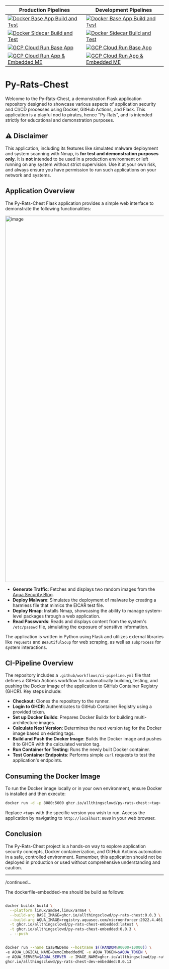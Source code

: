 
| Production Pipelines | Development Pipelines |
|----------------------|-----------------------|
| [![Docker Base App Build and Test](https://github.com/allthingsclowd/py-rats-chest/actions/workflows/docker-base-app-pipeline.yml/badge.svg?branch=grazzer)](https://github.com/allthingsclowd/py-rats-chest/actions/workflows/docker-base-app-pipeline.yml) | [![Docker Base App Build and Test](https://github.com/allthingsclowd/py-rats-chest/actions/workflows/docker-base-app-pipeline.yml/badge.svg?branch=whatsnext)](https://github.com/allthingsclowd/py-rats-chest/actions/workflows/docker-base-app-pipeline.yml) |
| [![Docker Sidecar Build and Test](https://github.com/allthingsclowd/py-rats-chest/actions/workflows/docker-sidecar-pipeline.yml/badge.svg?branch=grazzer)](https://github.com/allthingsclowd/py-rats-chest/actions/workflows/docker-sidecar-pipeline.yml) | [![Docker Sidecar Build and Test](https://github.com/allthingsclowd/py-rats-chest/actions/workflows/docker-sidecar-pipeline.yml/badge.svg?branch=whatsnext)](https://github.com/allthingsclowd/py-rats-chest/actions/workflows/docker-sidecar-pipeline.yml) |
| [![GCP Cloud Run Base App](https://github.com/allthingsclowd/py-rats-chest/actions/workflows/gcp-cloud-run-base-app-pipeline.yml/badge.svg?branch=grazzer)](https://github.com/allthingsclowd/py-rats-chest/actions/workflows/gcp-cloud-run-base-app-pipeline.yml) | [![GCP Cloud Run Base App](https://github.com/allthingsclowd/py-rats-chest/actions/workflows/gcp-cloud-run-base-app-pipeline.yml/badge.svg?branch=whatsnext)](https://github.com/allthingsclowd/py-rats-chest/actions/workflows/gcp-cloud-run-base-app-pipeline.yml) |
| [![GCP Cloud Run App & Embedded ME](https://github.com/allthingsclowd/py-rats-chest/actions/workflows/gcp-cloud-run-base-app-eme-pipeline.yml/badge.svg?branch=grazzer)](https://github.com/allthingsclowd/py-rats-chest/actions/workflows/gcp-cloud-run-base-app-eme-pipeline.yml) | [![GCP Cloud Run App & Embedded ME](https://github.com/allthingsclowd/py-rats-chest/actions/workflows/gcp-cloud-run-base-app-eme-pipeline.yml/badge.svg?branch=whatsnext)](https://github.com/allthingsclowd/py-rats-chest/actions/workflows/gcp-cloud-run-base-app-eme-pipeline.yml) |

# Py-Rats-Chest

Welcome to the Py-Rats-Chest, a demonstration Flask application repository designed to showcase various aspects of application security and CI/CD processes using Docker, GitHub Actions, and Flask. This application is a playful nod to pirates, hence "Py-Rats", and is intended strictly for educational and demonstration purposes.

## ⚠️ Disclaimer

This application, including its features like simulated malware deployment and system scanning with Nmap, is **for test and demonstration purposes only**. It is **not** intended to be used in a production environment or left running on any system without strict supervision. Use it at your own risk, and always ensure you have permission to run such applications on your network and systems.

## Application Overview

The Py-Rats-Chest Flask application provides a simple web interface to demonstrate the following functionalities:

<img width="1159" alt="image" src="https://github.com/allthingsclowd/py-rats-chest/assets/9472095/e497bee5-ef23-4714-9f44-47288fa557a2">

- **Generate Traffic**: Fetches and displays two random images from the [Aqua Security Blog](https://blog.aquasec.com).
- **Deploy Malware**: Simulates the deployment of malware by creating a harmless file that mimics the EICAR test file.
- **Deploy Nmap**: Installs Nmap, showcasing the ability to manage system-level packages through a web application.
- **Read Passwords**: Reads and displays content from the system's `/etc/passwd` file, simulating the exposure of sensitive information.

The application is written in Python using Flask and utilizes external libraries like `requests` and `BeautifulSoup` for web scraping, as well as `subprocess` for system interactions.

## CI-Pipeline Overview

The repository includes a `.github/workflows/ci-pipeline.yml` file that defines a GitHub Actions workflow for automatically building, testing, and pushing the Docker image of the application to GitHub Container Registry (GHCR). Key steps include:

- **Checkout**: Clones the repository to the runner.
- **Login to GHCR**: Authenticates to GitHub Container Registry using a provided token.
- **Set up Docker Buildx**: Prepares Docker Buildx for building multi-architecture images.
- **Calculate Next Version**: Determines the next version tag for the Docker image based on existing tags.
- **Build and Push the Docker Image**: Builds the Docker image and pushes it to GHCR with the calculated version tag.
- **Run Container for Testing**: Runs the newly built Docker container.
- **Test Container Endpoints**: Performs simple `curl` requests to test the application's endpoints.

## Consuming the Docker Image

To run the Docker image locally or in your own environment, ensure Docker is installed and then execute:

```bash
docker run -d -p 8080:5000 ghcr.io/allthingsclowd/py-rats-chest:<tag>
```

Replace `<tag>` with the specific version you wish to run. Access the application by navigating to `http://localhost:8080` in your web browser.

## Conclusion

The Py-Rats-Chest project is a hands-on way to explore application security concepts, Docker containerization, and GitHub Actions automation in a safe, controlled environment. Remember, this application should not be deployed in production or used without comprehensive understanding and caution.

---
/continued...

The dockerfile-embedded-me should be build as follows:

``` bash

docker buildx build \
  --platform linux/amd64,linux/arm64 \
  --build-arg BASE_IMAGE=ghcr.io/allthingsclowd/py-rats-chest:0.0.3 \
  --build-arg AQUA_IMAGE=registry.aquasec.com/microenforcer:2022.4.461 \
  -t ghcr.io/allthingsclowd/py-rats-chest-embedded:latest \
  -t ghcr.io/allthingsclowd/py-rats-chest-embedded:0.0.3 \
  . --push


docker run --name CaaSMEDemo --hostname $((RANDOM%90000+10000)) \
-e AQUA_LOGICAL_NAME=DemoEmbeddedME -e AQUA_TOKEN=$AQUA_TOKEN \
-e AQUA_SERVER=$AQUA_SERVER -e IMAGE_NAME=ghcr.io/allthingsclowd/py-rats-chest-dev-embedded:0.0.13 -p 5000:5000 -p 8443:8443 -p 443:443 \
ghcr.io/allthingsclowd/py-rats-chest-dev-embedded:0.0.13


```